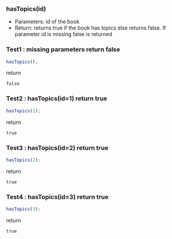 
### **hasTopics(id)**
  
- Parameters: id of the book
- Return: returns true if the book has topics else returns false. If parameter id is missing false is returned

### Test1 :  missing parameters return false

```js
hasTopics();
```
return 
```
false
```

### Test2 :  hasTopics(id=1) return true

```js
hasTopics(1);
```
return 
```
true
```
### Test3 :  hasTopics(id=2) return true

```js
hasTopics(2);
```
return 
```
true
```
### Test4 :  hasTopics(id=3) return true

```js
hasTopics(3);
```
return 
```
true
```
